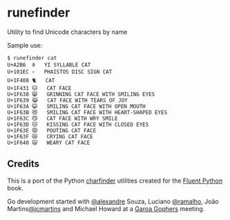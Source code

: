 # runefinder
Utility to find Unicode characters by name

Sample use:

```
$ runefinder cat
U+A2B6  ꊶ 	YI SYLLABLE CAT
U+101EC 𐇬 	PHAISTOS DISC SIGN CAT
U+1F408 🐈 	CAT
U+1F431 🐱 	CAT FACE
U+1F638 😸 	GRINNING CAT FACE WITH SMILING EYES
U+1F639 😹 	CAT FACE WITH TEARS OF JOY
U+1F63A 😺 	SMILING CAT FACE WITH OPEN MOUTH
U+1F63B 😻 	SMILING CAT FACE WITH HEART-SHAPED EYES
U+1F63C 😼 	CAT FACE WITH WRY SMILE
U+1F63D 😽 	KISSING CAT FACE WITH CLOSED EYES
U+1F63E 😾 	POUTING CAT FACE
U+1F63F 😿 	CRYING CAT FACE
U+1F640 🙀 	WEARY CAT FACE
```

## Credits

This is a port of the Python [charfinder](https://github.com/fluentpython/example-code/tree/master/18-asyncio/charfinder) utilities created for the [Fluent Python](http://shop.oreilly.com/product/0636920032519.do) book. 

Go development started with [@alexandre](https://github.com/alexandre/) Souza, Luciano [@ramalho](https://github.com/ramalho/), João Martins[@jcmartins](https://github.com/jcmartins) and Michael Howard at a [Garoa Gophers](https://garoa.net.br/wiki/Garoa_Gophers) meeting.

